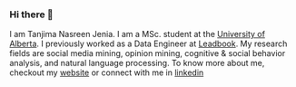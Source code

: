 ### Hi there 👋

I am Tanjima Nasreen Jenia. I am a MSc. student at the [University of Alberta](https://www.ualberta.ca/index.html). I previously worked as a Data Engineer at [Leadbook](https://www.leadbook.com). 
My research fields are social media mining, opinion mining, cognitive & social behavior analysis, and natural language processing. To know more about me, checkout my [website](https://tanjimanasreen.github.io/) or connect with me in [linkedin](https://www.linkedin.com/in/tanjimanasreen)

<!--
**tanjimanasreen/tanjimanasreen** is a ✨ _special_ ✨ repository because its `README.md` (this file) appears on your GitHub profile.

Here are some ideas to get you started:

- 🔭 I’m currently working on ...
- 🌱 I’m currently learning ...
- 👯 I’m looking to collaborate on ...
- 🤔 I’m looking for help with ...
- 💬 Ask me about ...
- 📫 How to reach me: ...
- 😄 Pronouns: ...
- ⚡ Fun fact: ...
-->
